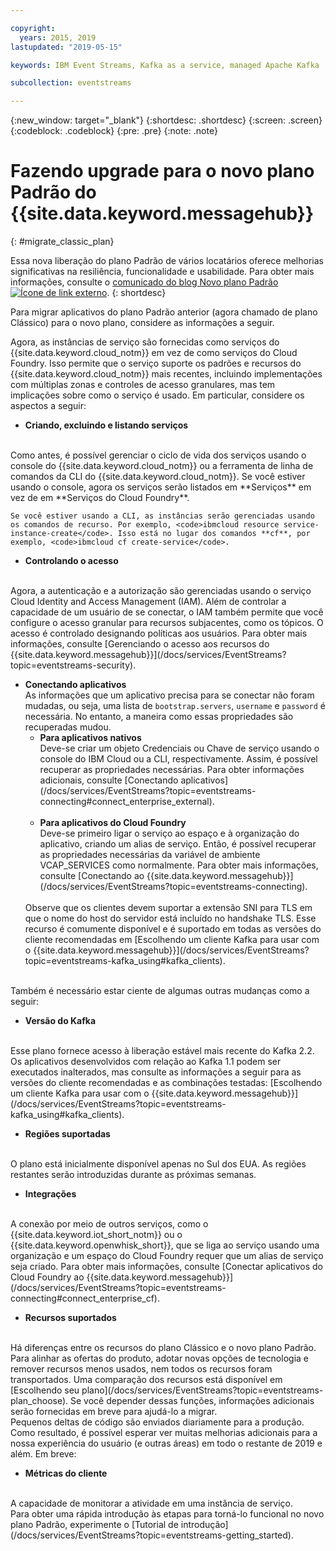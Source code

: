 ```yaml
---

copyright:
  years: 2015, 2019
lastupdated: "2019-05-15"

keywords: IBM Event Streams, Kafka as a service, managed Apache Kafka

subcollection: eventstreams

---
```


{:new_window: target="_blank"}
{:shortdesc: .shortdesc}
{:screen: .screen}
{:codeblock: .codeblock}
{:pre: .pre}
{:note: .note}

# Fazendo upgrade para o novo plano Padrão do {{site.data.keyword.messagehub}} 
{: #migrate_classic_plan}

Essa nova liberação do plano Padrão de vários locatários oferece melhorias significativas na resiliência, funcionalidade e usabilidade. Para obter mais informações, consulte o [comunicado do blog Novo plano Padrão ![Ícone de link externo](../../icons/launch-glyph.svg "Ícone de link externo")](https://www.ibm.com/cloud/blog/announcements/ibm-event-streams-releases-a-new-and-enhanced-standard-plan).
{: shortdesc}

Para migrar aplicativos do plano Padrão anterior (agora chamado de plano Clássico) para o novo plano, considere as informações a seguir.

Agora, as instâncias de serviço são fornecidas como serviços do {{site.data.keyword.cloud_notm}} em vez de como serviços do Cloud Foundry. Isso permite que o serviço suporte os padrões e recursos do {{site.data.keyword.cloud_notm}} mais recentes, incluindo implementações com múltiplas zonas e controles de acesso granulares, mas tem implicações sobre como o serviço é usado. Em particular, considere os aspectos a seguir:

* **Criando, excluindo e listando serviços**
<br/>
    Como antes, é possível gerenciar o ciclo de vida dos serviços usando o console do {{site.data.keyword.cloud_notm}} ou a ferramenta de linha de comandos da CLI do {{site.data.keyword.cloud_notm}}. Se você estiver usando o console, agora os serviços serão listados em **Serviços** em vez de em **Serviços do Cloud Foundry**. 
    
    Se você estiver usando a CLI, as instâncias serão gerenciadas usando os comandos de recurso. Por exemplo, <code>ibmcloud resource service-instance-create</code>. Isso está no lugar dos comandos **cf**, por exemplo, <code>ibmcloud cf create-service</code>.

* **Controlando o acesso**
<br/>
    Agora, a autenticação e a autorização são gerenciadas usando o serviço Cloud Identity and Access Management (IAM). Além de controlar a capacidade de um usuário de se conectar, o IAM também permite que você configure o acesso granular para recursos subjacentes, como os tópicos. O acesso é controlado designando políticas aos usuários. Para obter mais informações, consulte [Gerenciando o acesso aos recursos do {{site.data.keyword.messagehub}}](/docs/services/EventStreams?topic=eventstreams-security).

<ul>
<li><strong>Conectando aplicativos</strong><br/> As informações que um aplicativo precisa para se conectar não foram mudadas, ou seja, uma lista de <code>bootstrap.servers</code>, <code>username</code> e <code>password</code> é necessária. No entanto, a maneira como essas propriedades são recuperadas mudou.

<ul>
<li>
      <strong>Para aplicativos nativos</strong><br/>
        Deve-se criar um objeto Credenciais ou Chave de serviço usando o console do IBM Cloud ou a CLI, respectivamente. Assim, é possível recuperar as propriedades necessárias. Para obter informações adicionais, consulte [Conectando aplicativos](/docs/services/EventStreams?topic=eventstreams-connecting#connect_enterprise_external).
</li>
<br/>
<li><strong>Para aplicativos do Cloud Foundry</strong><br/>
        Deve-se primeiro ligar o serviço ao espaço e à organização do aplicativo, criando um alias de serviço. Então, é possível recuperar as propriedades necessárias da variável de ambiente VCAP_SERVICES como normalmente. Para obter mais informações, consulte [Conectando ao {{site.data.keyword.messagehub}}](/docs/services/EventStreams?topic=eventstreams-connecting).
</li>
</ul>
<br/>
Observe que os clientes devem suportar a extensão SNI para TLS em que o nome do host do servidor está incluído no handshake TLS. Esse recurso é comumente disponível e é suportado em todas as versões do cliente recomendadas em [Escolhendo um cliente Kafka para usar com o {{site.data.keyword.messagehub}}](/docs/services/EventStreams?topic=eventstreams-kafka_using#kafka_clients).
</li>
</ul>

<br/>
Também é necessário estar ciente de algumas outras mudanças como a seguir:

* **Versão do Kafka**
<br/>
    Esse plano fornece acesso à liberação estável mais recente do Kafka 2.2. Os aplicativos desenvolvidos com relação ao Kafka 1.1 podem ser executados inalterados, mas consulte as informações a seguir para as versões do cliente recomendadas e as combinações testadas: [Escolhendo um cliente Kafka para usar com o {{site.data.keyword.messagehub}}](/docs/services/EventStreams?topic=eventstreams-kafka_using#kafka_clients). 

* **Regiões suportadas**
<br/>
    O plano está inicialmente disponível apenas no Sul dos EUA. As regiões restantes serão introduzidas durante as próximas semanas.

* **Integrações**
<br/>
    A conexão por meio de outros serviços, como o {{site.data.keyword.iot_short_notm}} ou o {{site.data.keyword.openwhisk_short}}, que se liga ao serviço usando uma organização e um espaço do Cloud Foundry requer que um alias de serviço seja criado. Para obter mais informações, consulte [Conectar aplicativos do Cloud Foundry ao {{site.data.keyword.messagehub}}](/docs/services/EventStreams?topic=eventstreams-connecting#connect_enterprise_cf).
    

* **Recursos suportados**
<br/>
    Há diferenças entre os recursos do plano Clássico e o novo plano Padrão. Para alinhar as ofertas do produto, adotar novas opções de tecnologia e remover recursos menos usados, nem todos os recursos foram transportados. Uma comparação dos recursos está disponível em [Escolhendo seu plano](/docs/services/EventStreams?topic=eventstreams-plan_choose). Se você depender dessas funções, informações adicionais serão fornecidas em breve para ajudá-lo a migrar.
   
<br/>
Pequenos deltas de código são enviados diariamente para a produção. Como resultado, é possível esperar ver muitas melhorias adicionais para a nossa experiência do usuário (e outras áreas) em todo o restante de 2019 e além. Em breve:

* **Métricas do cliente**
<br/>
    A capacidade de monitorar a atividade em uma instância de serviço.

<br/>
Para obter uma rápida introdução às etapas para torná-lo funcional no novo plano Padrão, experimente o [Tutorial de introdução](/docs/services/EventStreams?topic=eventstreams-getting_started).


